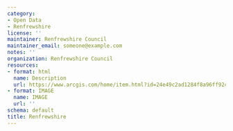 ```yaml
---
category:
- Open Data
- Renfrewshire
license: ''
maintainer: Renfrewshire Council
maintainer_email: someone@example.com
notes: ''
organization: Renfrewshire Council
resources:
- format: html
  name: Description
  url: https://www.arcgis.com/home/item.html?id=24e49c2ad1284f8a96ff92c8e4ab115c
- format: IMAGE
  name: IMAGE
  url: ''
schema: default
title: Renfrewshire
---
```

